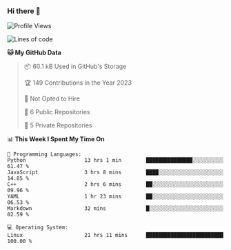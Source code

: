 ### Hi there 👋

<!--
**huayuan4396/huayuan4396** is a ✨ _special_ ✨ repository because its `README.md` (this file) appears on your GitHub profile.

Here are some ideas to get you started:

- 🔭 I’m currently working on ...
- 🌱 I’m currently learning ...
- 👯 I’m looking to collaborate on ...
- 🤔 I’m looking for help with ...
- 💬 Ask me about ...
- 📫 How to reach me: ...
- 😄 Pronouns: ...
- ⚡ Fun fact: ...
-->

<!--START_SECTION:waka-->
![Profile Views](http://img.shields.io/badge/Profile%20Views-302-blue)

![Lines of code](https://img.shields.io/badge/From%20Hello%20World%20I%27ve%20Written-141.5%20thousand%20lines%20of%20code-blue)

**🐱 My GitHub Data** 

> 📦 60.1 kB Used in GitHub's Storage 
 > 
> 🏆 149 Contributions in the Year 2023
 > 
> 🚫 Not Opted to Hire
 > 
> 📜 6 Public Repositories 
 > 
> 🔑 5 Private Repositories 
 > 
📊 **This Week I Spent My Time On** 

```text
💬 Programming Languages: 
Python                   13 hrs 1 min        ███████████████░░░░░░░░░░   61.47 % 
JavaScript               3 hrs 8 mins        ████░░░░░░░░░░░░░░░░░░░░░   14.85 % 
C++                      2 hrs 6 mins        ██░░░░░░░░░░░░░░░░░░░░░░░   09.96 % 
YAML                     1 hr 23 mins        ██░░░░░░░░░░░░░░░░░░░░░░░   06.53 % 
Markdown                 32 mins             █░░░░░░░░░░░░░░░░░░░░░░░░   02.59 % 

💻 Operating System: 
Linux                    21 hrs 11 mins      █████████████████████████   100.00 % 
```


<!--END_SECTION:waka-->

